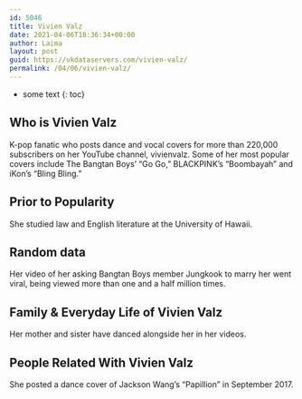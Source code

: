 ```yaml
---
id: 5046
title: Vivien Valz
date: 2021-04-06T18:36:34+00:00
author: Laima
layout: post
guid: https://ukdataservers.com/vivien-valz/
permalink: /04/06/vivien-valz/
---
```


* some text
{: toc}


## Who is Vivien Valz
                  
                  
                  
K-pop fanatic who posts dance and vocal covers for more than 220,000 subscribers on her YouTube channel, vivienvalz. Some of her most popular covers include The Bangtan Boys&#8217; &#8220;Go Go,&#8221; BLACKPINK&#8217;s &#8220;Boombayah&#8221; and iKon&#8217;s &#8220;Bling Bling.&#8221;
                  
              
            
              
            
                
                
                
## Prior to Popularity
                  
                  
                  
She studied law and English literature at the University of Hawaii. 
                  
              
            
              
            
                
                
                
## Random data
                  
                  
                  
Her video of her asking Bangtan Boys member Jungkook to marry her went viral, being viewed more than one and a half million times. 
                  
              
            
              
            
                
                
                
## Family & Everyday Life of Vivien Valz
                  
                  
                  
Her mother and sister have danced alongside her in her videos. 
                  
              
            
              
            
                
                
                
## People Related With Vivien Valz
                  
                  
                  
She posted a dance cover of Jackson Wang&#8217;s &#8220;Papillion&#8221; in September 2017.
                  
              
            
              
            
                
              
            
              
              
            
            
              
            
          
          
          